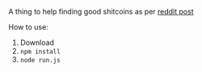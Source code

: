A thing to help finding good shitcoins as per [reddit post](https://www.reddit.com/r/CryptoCurrency/comments/n9cby0/not_every_new_coin_is_a_shitcoin_how_to_spot_the/)

How to use:
1. Download
2. `npm install`
3. `node run.js`